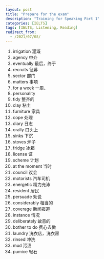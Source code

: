 ```yaml
---
layout: post
title: "Prepare for the exam"
description: "Training for Speaking Part 1"
categories: [IELTS]
tags: [IELTS, Listening, Reading]
redirect_from:
  - /2021/07/08/
---
```


1. irrigation 灌溉
2. agency 中介
3. eventually 最后，终于
4. recruits 征募
5. sector 部门
6. matters 事项
7. for a week 一周、
8. personality
9. tidy 整齐的
10. clay 粘土
11. furniture 家具
12. cope 处理
13. diary 日志
14. orally 口头上
15. sinks  下沉
16. stoves 炉子
17. fridge 冰箱
18. license 证
19. scheme 计划
20. at the moment 当时
21. council 议会
22. motorists 汽车司机
23. energetic 精力充沛
24. resident 居民
25. persuade 劝说
26. considerably 相当的
27. coverage 新闻报道
28. instance 情况
29. deliberately 故意的
30. bother to do 费心去做 
31. laundry 洗衣店，洗衣房
32. rinsed 冲洗
33. mud 污渍
34. pumice 轻石
